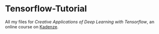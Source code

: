# Tensorflow-Tutorial

All my files for *Creative Applications of Deep Learning with Tensorflow*, an online course on [Kadenze](https://www.kadenze.com). 
